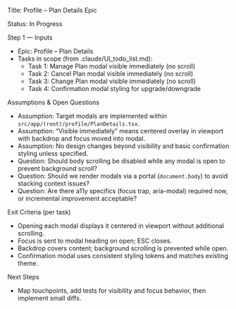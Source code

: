Title: Profile – Plan Details Epic

Status: In Progress

Step 1 — Inputs

- Epic: Profile – Plan Details
- Tasks in scope (from .claude/UI_todo_list.md):
  - Task 1: Manage Plan modal visible immediately (no scroll)
  - Task 2: Cancel Plan modal visible immediately (no scroll)
  - Task 3: Change Plan modal visible immediately (no scroll)
  - Task 4: Confirmation modal styling for upgrade/downgrade

Assumptions & Open Questions
- Assumption: Target modals are implemented within `src/app/(root)/profile/PlanDetails.tsx`.
- Assumption: “Visible immediately” means centered overlay in viewport with backdrop and focus moved into modal.
- Assumption: No design changes beyond visibility and basic confirmation styling unless specified.
- Question: Should body scrolling be disabled while any modal is open to prevent background scroll?
- Question: Should we render modals via a portal (`document.body`) to avoid stacking context issues?
- Question: Are there a11y specifics (focus trap, aria-modal) required now, or incremental improvement acceptable?

Exit Criteria (per task)
- Opening each modal displays it centered in viewport without additional scrolling.
- Focus is sent to modal heading on open; ESC closes.
- Backdrop covers content; background scrolling is prevented while open.
- Confirmation modal uses consistent styling tokens and matches existing theme.

Next Steps
- Map touchpoints, add tests for visibility and focus behavior, then implement small diffs.


